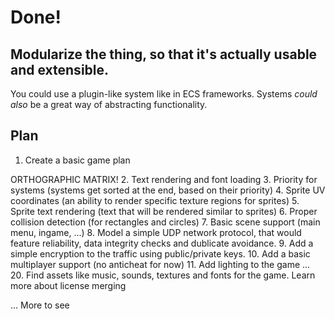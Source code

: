 # Done!

## Modularize the thing, so that it's actually usable and extensible. 
You could use a plugin-like system like in ECS frameworks. Systems *could also* be a great way of abstracting
functionality.

## Plan
1. Create a basic game plan

ORTHOGRAPHIC MATRIX!
2. Text rendering and font loading
3. Priority for systems (systems get sorted at the end, based on their priority)
4. Sprite UV coordinates (an ability to render specific texture regions for sprites)
5. Sprite text rendering (text that will be rendered similar to sprites) 
6. Proper collision detection (for rectangles and circles)
7. Basic scene support (main menu, ingame, ...) 
8. Model a simple UDP network protocol, that would feature reliability, data integrity checks and dublicate avoidance.
9. Add a simple encryption to the traffic using public/private keys.
10. Add a basic multiplayer support (no anticheat for now)
11. Add lighting to the game
...
20. Find assets like music, sounds, textures and fonts for the game. Learn more about license merging 

... More to see 